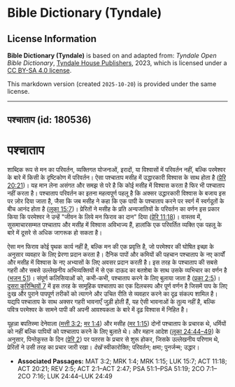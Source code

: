 # Bible Dictionary (Tyndale)

## License Information

**Bible Dictionary (Tyndale)** is based on and adapted from: _Tyndale Open Bible Dictionary_, [Tyndale House Publishers](https://tyndaleopenresources.com/), 2023, which is licensed under a [CC BY-SA 4.0 license](https://creativecommons.org/licenses/by-sa/4.0/legalcode.en).

This markdown version (created `2025-10-20`) is provided under the same license.



--------------------------------

## पश्चाताप (id: 180536)

पश्चाताप
========

शाब्दिक रूप से मन का परिवर्तन, व्यक्तिगत योजनाओं, इरादों, या विश्वासों में परिवर्तन नहीं, बल्कि परमेश्वर के बारे में किसी के दृष्टिकोण में परिवर्तन। ऐसा पश्चाताप मसीह में उद्धारकारी विश्वास के साथ होता है ([प्रेरि 20:21](https://ref.ly/Acts20:21))। यह मान लेना असंगत और समझ से परे है कि कोई मसीह में विश्वास करता है फिर भी पश्चाताप नहीं करता है। पश्चाताप परिवर्तन का इतना महत्वपूर्ण पहलू है कि अक्सर उद्धारकारी विश्वास के बजाय इस पर ज़ोर दिया जाता है, जैसा कि जब मसीह ने कहा कि एक पापी के पश्चाताप करने पर स्वर्ग में स्वर्गदूतों के बीच आनंद होता है ([लूका 15:7](https://ref.ly/Luke15:7))। प्रेरितों ने मसीह के प्रति अन्यजातियों के परिवर्तन का वर्णन इस प्रकार किया कि परमेश्वर ने उन्हें "जीवन के लिये मन फिराव का दान" दिया ([प्रेरि 11:18](https://ref.ly/Acts11:18))। वास्तव में, सुसमाचारसम्मत पश्चाताप और मसीह में विश्वास अविभाज्य हैं, हालांकि एक परिवर्तित व्यक्ति एक पहलू के बारे में दूसरे से अधिक जागरूक हो सकता है।

ऐसा मन फिराव कोई पृथक कार्य नहीं है, बल्कि मन की एक प्रवृत्ति है, जो परमेश्वर की घोषित इच्छा के अनुसार व्यवहार के लिए प्रेरणा प्रदान करता है। दैनिक पापों और कमियों की पहचान पश्चाताप के नए कार्यों और मसीह में विश्वास के नए अभ्यासों के लिए अवसर प्रदान करती है। इस तरह के पश्चाताप की सबसे गहरी और सबसे उल्लेखनीय अभिव्यक्तियों में से एक दाऊद का बतशेबा के साथ उसके व्यभिचार का वर्णन है ([भजन 51](https://ref.ly/Ps51:1-Ps51:19))। संपूर्ण कलिसियाओं को, कभी\-कभी, पश्चाताप करने के लिए बुलाया जाता है ([प्रका 2:5](https://ref.ly/Rev2:5))। [दूसरा कुरिन्थियों 7](https://ref.ly/2Cor7:1-2Cor7:16) में इस तरह के सामूहिक पश्चाताप का एक दिलचस्प और पूर्ण वर्णन है जिसमें पाप के लिए दुःख और पुराने पापपूर्ण तरीकों को त्यागने और उचित रीति से व्यवहार करने का दृढ़ संकल्प शामिल है। यद्यपि पश्चाताप के साथ अक्सर गहरी भावनाएँ जुड़ी होती हैं, यह ऐसी भावनाओं के तुल्य नहीं है, बल्कि पवित्र परमेश्वर के सामने पापी की अपनी आवश्यकता के बारे में दृढ़ विश्वास में निहित है।

यूहन्ना बपतिस्मा देनेवाला ([मत्ती 3:2](https://ref.ly/Matt3:2); [मर 1:4](https://ref.ly/Mark1:4)) और मसीह ([मर 1:15](https://ref.ly/Mark1:15)) दोनों पश्चाताप के प्रचारक थे, धर्मियों को नहीं बल्कि पापियों को पश्चाताप करने के लिए बुलाते थे। और महान आदेश ([लूका 24:44–49](https://ref.ly/Luke24:44-Luke24:49)) के अनुसार, पिन्तेकुस्त के दिन ([प्रेरि 2](https://ref.ly/Acts2:1-Acts2:47)) पर पतरस के प्रचार से शुरू होकर, जिसके उल्लेखनीय परिणाम थे, प्रेरितों ने उसी तरह का प्रचार जारी रखा। *देखें* स्वीकारोक्ति; परिवर्तन; क्षमा; पुनर्जन्म; उद्धार।

* **Associated Passages:** MAT 3:2; MRK 1:4; MRK 1:15; LUK 15:7; ACT 11:18; ACT 20:21; REV 2:5; ACT 2:1–ACT 2:47; PSA 51:1–PSA 51:19; 2CO 7:1–2CO 7:16; LUK 24:44–LUK 24:49

